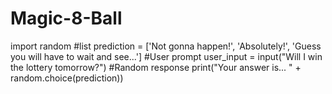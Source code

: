 # Magic-8-Ball

import random
#list
prediction = ['Not gonna happen!', 'Absolutely!', 'Guess you will have to wait and see...']
#User prompt
user_input = input("Will I win the lottery tomorrow?")
#Random response
print("Your answer is... " + random.choice(prediction))
